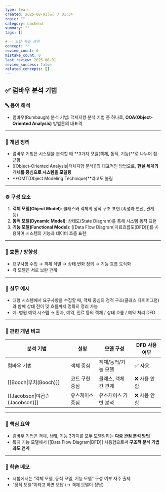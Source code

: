 ```yaml
---
type: learn
created: 2025-08-01(금) / 01:34
topic: ""
category: backend
summary: ""
tags: []

# ✅ 오답 복습 관리
concept: ""
review_count: 0
mistake_count: 0
last_review: 2025-08-01
review_success: false
related_concepts: []
---
```

## ✅ 럼바우 분석 기법

### 🔤 용어 해석
- 럼바우(Rumbaugh) 분석 기법: 객체지향 분석 기법 중 하나로, **OOA(Object-Oriented Analysis)** 방법론의 대표격

---

### 📌 개념 정리
- 럼바우 기법은 시스템을 분석할 때 **3가지 모델(객체, 동적, 기능)**로 나누어 접근함  
- [[Object-Oriented Analysis|객체지향 분석]]의 대표적인 방법으로, **현실 세계의 개체를 중심으로 시스템을 모델링**  
- **OMT(Object Modeling Technique)**라고도 불림

---

### ⚙️ 구성 요소
1. **객체 모델(Object Model)**: 클래스와 객체의 정적 구조 표현 (속성과 연산, 관계 등)
2. **동적 모델(Dynamic Model)**: 상태도(State Diagram)를 통해 시스템 동작 표현
3. **기능 모델(Functional Model)**: [[Data Flow Diagram|자료흐름도(DFD)]]를 사용하여 시스템의 기능과 데이터 흐름 표현

---

### 🧭 흐름 / 방향성
- 요구사항 수집 → 객체 식별 → 상태 변화 정의 → 기능 흐름 도식화  
- 각 모델은 서로 보완 관계

---

### 💬 실무 예시
- 대형 시스템에서 요구사항을 수집할 때, 객체 중심의 정적 구조(클래스 다이어그램)와 함께 상태 전이 및 흐름까지 명확히 정리 가능  
- 예: 병원 예약 시스템 → 환자, 예약, 진료 등의 객체 / 상태 흐름 / 예약 처리 DFD

---

### 🔁 관련 개념 비교

| 분석 기법                       | 설명       | 모델 구성        | DFD 사용 여부 |
| --------------------------- | -------- | ------------ | --------- |
| 럼바우 기법                      | 객체 중심    | 객체/동적/기능 모델  | ✅ 사용      |
| [[Booch\|부치(Booch)]]        | 코드 구현 중심 | 클래스, 객체 간 관계 | ❌ 사용 안 함  |
| [[Jacobson\|야곱슨(Jacobson)]] | 유스케이스 중심 | 유스케이스 기반 분석  | ❌ 사용 안 함  |

---

### 🎯 핵심 요약
- 럼바우 기법은 객체, 상태, 기능 3가지를 모두 모델링하는 **다중 관점 분석 방법**
- 특히 기능 모델에서 [[Data Flow Diagram|DFD]] 사용함으로써 **구조적 분석 기법과도 연계**

---

### 🧠 학습 메모
- 시험에서는 “객체 모델, 동적 모델, 기능 모델” 구성 여부 자주 출제  
- “정적 모델”이라고 하면 오답 (→ 객체 모델이 정답)
